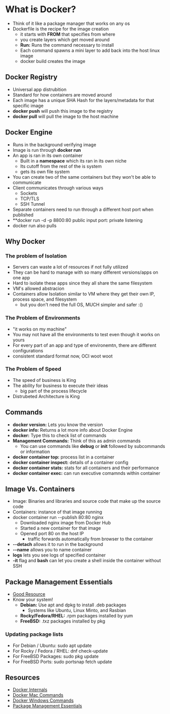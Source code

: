 # What is Docker?

- Think of it like a package manager that works on any os
- Dockerfile is the recipe for the image creation
  - it starts with **FROM** that specifies from where
  - you create layers which get moved around
  - **Run:** Runs the command necessary to install
  - Each command spawns a mini layer to add back into the host linux image
  - docker build creates the image

## Docker Registry

- Universal app distrubition
- Standard for how containers are moved around
- Each image has a unique SHA Hash for the layers/metadata for that specific image
- **docker push** will push this image to the registry
- **docker pull** will pull the image to the host machine

## Docker Engine

- Runs in the background verifying image
- Image is run through **docker run**
- An app is ran in its own container
  - Built in a **namespace** which its ran in its own niche
  - Its cutoff from the rest of the is system
  - gets its own file system
- You can create two of the same containers but they won't be able to communicate
- Client communicates through various ways
  - Sockets
  - TCP/TLS
  - SSH Tunnel
- Separate containers need to run through a different host port when published
- **docker run -d -p 8800:80  public input port:  private listening
- docker run also pulls

## Why Docker

### The problem of Isolation

- Servers can waste a lot of resources if not fully utilized
- They can be hard to manage with so many different versions/apps on one app
- Hard to isolate these apps since they all share the same filesystem
- VM's allowed abstracion
- Containers allow Isolation similar to VM where they get their own IP, process space, and filesystem
  - but you don't need the full OS, MUCH simpler and safer  :()

### The Problem of Environments

- "it works on my machine"
- You may not have all the environments to test even though it works on yours
- For every part of an app and type of environemtn, there are different configurations
- consistent standard format now, OCI woot woot

### The Problem of Speed

- The speed of business is King
- The ability for business to execute their ideas
  - big part of the process lifecycle
- Distrubeted Architecture is King

## Commands

- **docker version:** Lets you know the version
- **docker info:** Returns a lot more info about Docker Engine
- **docker:** Type this to check list of commands
- **Management Commands:** Think of this as admin commands
  - You can use commands like **debug** or **init** followed by subcommands or information
- **docker container top:** process list in a container
- **docker container inspect:** details of a container config
- **docker container stats:** stats for all containers and their performance
- **docker container exec:** can run executive comamnds within container

## Image Vs. Containers

- Image: Binaries and libraries and source code that make up the source code
- Containers: instance of that image running
- docker container run --publish 80:80 nginx
  - Downloaded nginx image from Docker Hub
  - Started a new container for that image
  - Opened port 80 on the host IP
    - traffic forwards automatically from browser to the container
- **--detach** allows it to run in the background
- **--name** allows you to name container
- **logs** lets you see logs of specified container
- **-it** flag and **bash** can let you create a shell inside the container without SSH

## Package Management Essentials

- [Good Resource](https://www.digitalocean.com/community/tutorials/package-management-basics-apt-yum-dnf-pkg)
- Know your system!
  - **Debian:** Use apt and dpkg to install .deb packages
    - Systems like Ubuntu, Linux Minto, and Rasbian
  - **Rocky/Fedora/RHEL:** .rpm packages installed by yum
  - **FreeBSD:** .txz packages installed by pkg

### Updating package lists

- For Debian / Ubuntu: sudo apt update
- For Rocky / Fedora / RHEL: dnf check-update
- For FreeBSD Packages: sudo pkg update
- For FreeBSD Ports: sudo portsnap fetch update

## Resources

- [Docker Internals](https://www.youtube.com/watch?v=sK5i-N34im8&list=PLBmVKD7o3L8v7Kl_XXh3KaJl9Qw2lyuFl)
- [Docker Mac Commands](https://www.bretfisher.com/docker-for-mac-commands-for-getting-into-local-docker-vm/)
- [Docker Windows Commands](https://www.bretfisher.com/getting-a-shell-in-the-docker-for-windows-vm/)
- [Package Management Essentials](https://www.digitalocean.com/community/tutorials/package-management-basics-apt-yum-dnf-pkg)
